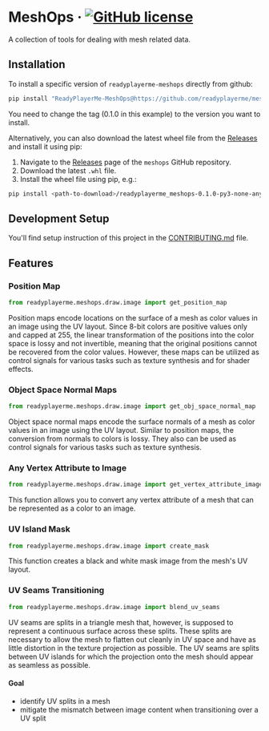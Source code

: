 # MeshOps &middot; [![GitHub license](https://img.shields.io/badge/license-MIT-blue.svg)](https://github.com/readyplayerme/meshops/blob/main/LICENSE.txt)

A collection of tools for dealing with mesh related data.

## Installation

To install a specific version  of `readyplayerme-meshops` directly from github:

```bash
pip install "ReadyPlayerMe-MeshOps@https://github.com/readyplayerme/meshops/releases/download/0.1.0/readyplayerme_meshops-0.1.0-py3-none-any.whl"
```

You need to change the tag (0.1.0 in this example) to the version you want to install.

Alternatively, you can also download the latest wheel file from the [Releases](https://github.com/readyplayerme/meshops/releases/latest) and install it using pip:

1. Navigate to the [Releases](https://github.com/readyplayerme/meshops/releases/) page of the `meshops` GitHub repository.
2. Download the latest `.whl` file.
3. Install the wheel file using pip, e.g.:

```bash
pip install <path-to-download>/readyplayerme_meshops-0.1.0-py3-none-any.whl
```

## Development Setup

You'll find setup instruction of this project in the [CONTRIBUTING.md](https://github.com/readyplayerme/meshops/blob/main/CONTRIBUTING.md) file.

## Features

### Position Map

```python
from readyplayerme.meshops.draw.image import get_position_map
```

Position maps encode locations on the surface of a mesh as color values in an image using the UV layout.
Since 8-bit colors are positive values only and capped at 255, the linear transformation of the positions into the color space is lossy and not invertible, meaning that the original positions cannot be recovered from the color values.
However, these maps can be utilized as control signals for various tasks such as texture synthesis and for shader effects.

### Object Space Normal Maps

```python
from readyplayerme.meshops.draw.image import get_obj_space_normal_map
```

Object space normal maps encode the surface normals of a mesh as color values in an image using the UV layout.
Similar to position maps, the conversion from normals to colors is lossy.
They also can be used as control signals for various tasks such as texture synthesis.

### Any Vertex Attribute to Image

```python
from readyplayerme.meshops.draw.image import get_vertex_attribute_image
```

This function allows you to convert any vertex attribute of a mesh that can be represented as a color to an image.

### UV Island Mask

```python
from readyplayerme.meshops.draw.image import create_mask
```

This function creates a black and white mask image from the mesh's UV layout.

### UV Seams Transitioning

```python
from readyplayerme.meshops.draw.image import blend_uv_seams
```

UV seams are splits in a triangle mesh that, however, is supposed to represent a continuous surface across these splits.
These splits are necessary to allow the mesh to flatten out cleanly in UV space and have as little distortion in the texture projection as possible.
The UV seams are splits between UV islands for which the projection onto the mesh should appear as seamless as possible.

#### Goal

- identify UV splits in a mesh
- mitigate the mismatch between image content when transitioning over a UV split
